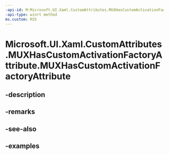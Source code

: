 ```yaml
---
-api-id: M:Microsoft.UI.Xaml.CustomAttributes.MUXHasCustomActivationFactoryAttribute.#ctor
-api-type: winrt method
ms.custom: RS5
---
```


<!-- Method syntax.
public MUXHasCustomActivationFactoryAttribute.MUXHasCustomActivationFactoryAttribute()
-->

# Microsoft.UI.Xaml.CustomAttributes.MUXHasCustomActivationFactoryAttribute.MUXHasCustomActivationFactoryAttribute

## -description

## -remarks

## -see-also

## -examples

